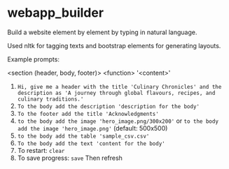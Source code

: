 # webapp_builder

Build a website element by element by typing in natural language.

Used nltk for tagging texts and bootstrap elements for generating layouts.

Example prompts:

\<section (header, body, footer)\> \<function\> '\<content\>'
1. `Hi, give me a header with the title 'Culinary Chronicles' and the description as 'A journey through global flavours, recipes, and culinary traditions.'`
2. `To the body add the description 'description for the body'`
3. `To the footer add the title 'Acknowledgments'`
4. `to the body add the image 'hero_image.png/300x200'` or `to the body add the image 'hero_image.png'` (default: 500x500)
5. `to the body add the table 'sample_csv.csv'`
6. `To the body add the text 'content for the body'`
7. To restart: `clear`
8. To save progress: `save` Then refresh
